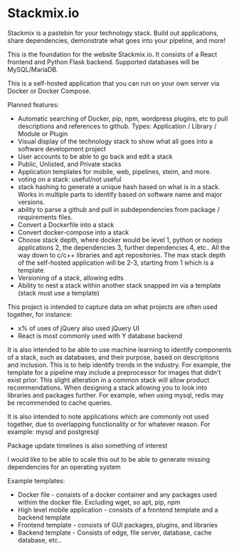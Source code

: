 # Stackmix.io
Stackmix is a pastebin for your technology stack. Build out applications, share dependencies, demonstrate what goes into your pipeline, and more!

This is the foundation for the website Stackmix.io. It consists of a React frontend and Python Flask backend. Supported databases will be MySQL/MariaDB.

This is a self-hosted application that you can run on your own server via Docker or Docker Compose. 

Planned features:
- Automatic searching of Docker, pip, npm, wordpress plugins, etc to pull descriptions and references to github. Types: Application / Library / Module or Plugin
- Visual display of the technology stack to show what all goes into a software development project
- User accounts to be able to go back and edit a stack
- Public, Unlisted, and Private stacks
- Application templates for mobile, web, pipelines, steim, and more.
- voting on a stack: useful/not useful
- stack hashing to generate a unique hash based on what is in a stack. Works in multiple parts to identify based on software name and major versions.
- ability to parse a github and pull in subdependencies from package / requirements files.
- Convert a Dockerfile into a stack
- Convert docker-compose into a stack
- Choose stack depth, where docker would be level 1, python or nodejs applications 2, the dependencies 3, further dependencies 4, etc.. All the way down to c/c++ libraries and apt repositories. The max stack depth of the self-hosted application will be 2-3, starting from 1 which is a template. 
- Versioning of a stack, allowing edits
- Ability to nest a stack within another stack snapped im via a template (stack must use a template)

This project is intended to capture data on what projects are often used together, for instance:
- x% of uses of jQuery also used jQuery UI
- React is most commonly used with Y database backend

It is also intended to be able to use machine learning to identify components of a stack, such as databases, and their purpose, based on descriptions and inclusion. This is to help identify trends in the industry. For example, the template for a pipeline may include a preprocessor for images that didn't exist prior. This slight alteration in a common stack will allow product recommendations. When designing a stack allowing you to look into libraries and packages further. For example, when using mysql, redis may be recommended to cache queries.

It is also intended to note applications which are commonly not used together, due to overlapping functionality or for whatever reason. For example: mysql and postgresql

Package update timelines is also something of interest

I would like to be able to scale this out to be able to generate missing dependencies for an operating system

Example templates:

- Docker file - conaists of a docker container and any packages used withim the docker file. Excluding wget, so apt, pip, npm
- High level mobile application - consists of a frontend template and a backend template
- Frontend template - consists of GUI packages, plugins, and libraries
- Backend template - Consists of edge, file server, database, cache database, etc.. 
